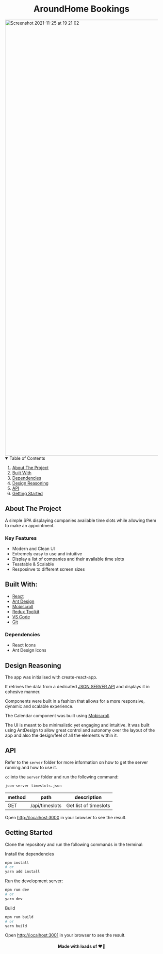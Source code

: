 <h1 align="center">AroundHome Bookings</h1>

<img width="1438" alt="Screenshot 2021-11-25 at 19 21 02" src="https://user-images.githubusercontent.com/43752457/143487638-a9ac67b5-c4d7-407c-bfb4-044b82747599.png">

<!-- TABLE OF CONTENTS -->
<details open="open">
  <summary>Table of Contents</summary>
  <ol>
    <li><a href="#about-the-project">About The Project</a></li>
    <li><a href="#built-with">Built With</a></li>
    <li><a href="#dependencies">Dependencies</a></li>
    <li><a href="#design-reasoning">Design Reasoning</a></li>
    <li><a href="#API">API</a></li>
    <li><a href="#getting-started">Getting Started</a></li>
  </ol>
</details>

## About The Project

A simple SPA displaying companies available time slots while allowing them to make an appointment.

### Key Features

- Modern and Clean UI
- Extremely easy to use and intuitive
- Display a list of companies and their available time slots
- Teastable & Scalable
- Resposinve to different screen sizes

## Built With:

- [React](https://reactjs.org/)
- [Ant Design](https://ant.design/)
- [Mobiscroll](https://mobiscroll.com/)
- [Redux Toolkit](https://redux-toolkit.js.org/)
- [VS Code](https://code.visualstudio.com/)
- [Git](https://git-scm.com/)

### Dependencies

- React Icons
- Ant Design Icons


## Design Reasoning

The app was initialised with create-react-app.

It retrives the data from a dedicated [JSON SERVER API](https://github.com/edisonabdiel/RomeoTaskDB) and displays it in cohesive manner.

Components were built in a fashion that allows for a more responsive, dynamic and scalable experience.

The Calendar component was built using [Mobiscroll](https://mobiscroll.com/).

The UI is meant to be minimalistic yet engaging and intuitive. It was built using AntDesign to allow great control and autonomy over the layout of the app and also the design/feel of all the elements within it.


## API

Refer to the ```server``` folder for more information on how to get the server running and how to use it.

```cd``` into the ```server``` folder and run the following command:

```json-server timeslots.json``` 

| method | path               | description            |
|--------|--------------------|------------------------|
| GET    | /api/timeslots     | Get list of timeslots  |

Open [http://localhost:3000](http://localhost:3000) in your browser to see the result.

## Getting Started

Clone the repository and run the following commands in the terminal:

Install the dependencies 

```bash
npm install
# or
yarn add install
```

Run the development server:

```bash
npm run dev
# or
yarn dev
```

Build 

```bash
npm run build
# or
yarn build
```


Open [http://localhost:3001](http://localhost:3001) in your browser to see the result.


<h4 align="center">Made with loads of ❤️‍🔥</h4>